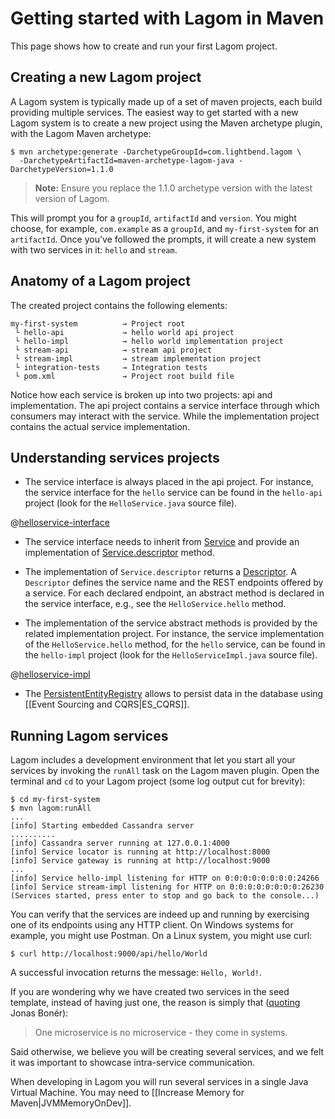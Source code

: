 Getting started with Lagom in Maven
===================================

This page shows how to create and run your first Lagom project.

Creating a new Lagom project
----------------------------

A Lagom system is typically made up of a set of maven projects, each build
providing multiple services. The easiest way to get started with a new Lagom
system is to create a new project using the Maven archetype plugin, with the
Lagom Maven archetype:

~~~~~~~~~~~~~~~~~~~~~~~~~~~~~~~~~~~~~~~~~~~~~~~~~~~~~~~~~~~~~~~~~~~~~~~~~~~~~~~~
$ mvn archetype:generate -DarchetypeGroupId=com.lightbend.lagom \
  -DarchetypeArtifactId=maven-archetype-lagom-java -DarchetypeVersion=1.1.0
~~~~~~~~~~~~~~~~~~~~~~~~~~~~~~~~~~~~~~~~~~~~~~~~~~~~~~~~~~~~~~~~~~~~~~~~~~~~~~~~

>   **Note:** Ensure you replace the 1.1.0 archetype version with the latest
>   version of Lagom.

This will prompt you for a `groupId`, `artifactId` and `version`. You might
choose, for example, `com.example` as a `groupId`, and `my-first-system` for an
`artifactId`. Once you've followed the prompts, it will create a new system with
two services in it: `hello` and `stream`.

Anatomy of a Lagom project
--------------------------

The created project contains the following elements:

~~~~~~~~~~~~~~~~~~~~~~~~~~~~~~~~~~~~~~~~~~~~~~~~~~~~~~~~~~~~~~~~~~~~~~~~~~~~~~~~
my-first-system          → Project root
 └ hello-api             → hello world api project
 └ hello-impl            → hello world implementation project
 └ stream-api            → stream api project
 └ stream-impl           → stream implementation project
 └ integration-tests     → Integration tests
 └ pom.xml               → Project root build file
~~~~~~~~~~~~~~~~~~~~~~~~~~~~~~~~~~~~~~~~~~~~~~~~~~~~~~~~~~~~~~~~~~~~~~~~~~~~~~~~

Notice how each service is broken up into two projects: api and implementation.
The api project contains a service interface through which consumers may
interact with the service. While the implementation project contains the actual
service implementation.

Understanding services projects
-------------------------------

-   The service interface is always placed in the api project. For instance, the
    service interface for the `hello` service can be found in the `hello-api`
    project (look for the `HelloService.java` source file).

\@[helloservice-interface](code/docs/javadsl/gettingstarted/helloservice/HelloService.java)

-   The service interface needs to inherit from
    [Service](api/index.html?com/lightbend/lagom/javadsl/api/Service.html) and
    provide an implementation of
    [Service.descriptor](api/index.html?com/lightbend/lagom/javadsl/api/Service.html#descriptor--)
    method.

-   The implementation of `Service.descriptor` returns a
    [Descriptor](api/index.html?com/lightbend/lagom/javadsl/api/Descriptor.html).
    A `Descriptor` defines the service name and the REST endpoints offered by a
    service. For each declared endpoint, an abstract method is declared in the
    service interface, e.g., see the `HelloService.hello` method.

-   The implementation of the service abstract methods is provided by the
    related implementation project. For instance, the service implementation of
    the `HelloService.hello` method, for the `hello` service, can be found in
    the `hello-impl` project (look for the `HelloServiceImpl.java` source file).

\@[helloservice-impl](code/docs/javadsl/gettingstarted/helloservice/HelloServiceImpl.java)

-   The
    [PersistentEntityRegistry](api/index.html?com/lightbend/lagom/javadsl/persistence/PersistentEntityRegistry.html)
    allows to persist data in the database using [[Event Sourcing and
    CQRS\|ES_CQRS]].

Running Lagom services
----------------------

Lagom includes a development environment that let you start all your services by
invoking the `runAll` task on the Lagom maven plugin. Open the terminal and `cd`
to your Lagom project (some log output cut for brevity):

~~~~~~~~~~~~~~~~~~~~~~~~~~~~~~~~~~~~~~~~~~~~~~~~~~~~~~~~~~~~~~~~~~~~~~~~ console
$ cd my-first-system
$ mvn lagom:runAll
...
[info] Starting embedded Cassandra server
..........
[info] Cassandra server running at 127.0.0.1:4000
[info] Service locator is running at http://localhost:8000
[info] Service gateway is running at http://localhost:9000
...
[info] Service hello-impl listening for HTTP on 0:0:0:0:0:0:0:0:24266
[info] Service stream-impl listening for HTTP on 0:0:0:0:0:0:0:0:26230
(Services started, press enter to stop and go back to the console...)
~~~~~~~~~~~~~~~~~~~~~~~~~~~~~~~~~~~~~~~~~~~~~~~~~~~~~~~~~~~~~~~~~~~~~~~~~~~~~~~~

You can verify that the services are indeed up and running by exercising one of
its endpoints using any HTTP client. On Windows systems for example, you might
use Postman. On a Linux system, you might use curl:

~~~~~~~~~~~~~~~~~~~~~~~~~~~~~~~~~~~~~~~~~~~~~~~~~~~~~~~~~~~~~~~~~~~~~~~~ console
$ curl http://localhost:9000/api/hello/World
~~~~~~~~~~~~~~~~~~~~~~~~~~~~~~~~~~~~~~~~~~~~~~~~~~~~~~~~~~~~~~~~~~~~~~~~~~~~~~~~

A successful invocation returns the message: `Hello, World!`.

If you are wondering why we have created two services in the seed template,
instead of having just one, the reason is simply that
([quoting](https://twitter.com/jboner/status/699536472442011648) Jonas Bonér):

>   One microservice is no microservice - they come in systems.

Said otherwise, we believe you will be creating several services, and we felt it
was important to showcase intra-service communication.

When developing in Lagom you will run several services in a single Java Virtual
Machine. You may need to [[Increase Memory for Maven\|JVMMemoryOnDev]].
